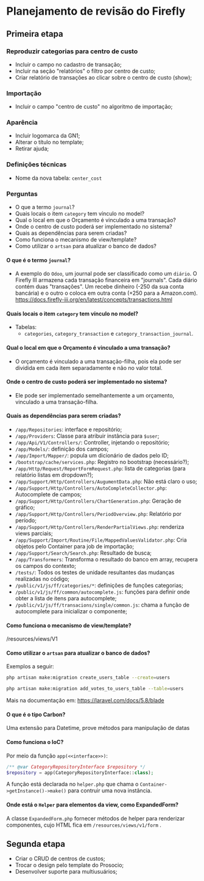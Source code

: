 Planejamento de revisão do Firefly
==================================

## Primeira etapa

### Reproduzir categorias para centro de custo

*   Incluir o campo no cadastro de transação;
*   Incluir na seção "relatórios" o filtro por centro de custo;
*   Criar relatório de transações ao clicar sobre o centro de custo (show);

### Importação

*   Incluir o campo "centro de custo" no algoritmo de importação;

### Aparência

*   Incluir logomarca da GN1;
*   Alterar o título no template;
*   Retirar ajuda;

### Definições técnicas

*   Nome da nova tabela: `center_cost`

### Perguntas

*   O que a termo `journal`?
*   Quais locais o item `category` tem vínculo no model?    
*   Qual o local em que o Orçamento é vinculado a uma transação?
*   Onde o centro de custo poderá ser implementado no sistema?
*   Quais as dependências para serem criadas?
*   Como funciona o mecanismo de view/template?
*   Como utilizar o `artsan` para atualizar o banco de dados?

#### O que é o termo `journal`?

*   A exemplo do `Odoo`, um journal pode ser classificado como um `diário`. O Firefly III armazena cada transação financeira em "journals". Cada diário contém duas "transações". Um recebe dinheiro (-250 da sua conta bancária) e o outro o coloca em outra conta (+250 para a Amazon.com). https://docs.firefly-iii.org/en/latest/concepts/transactions.html

#### Quais locais o item `category` tem vínculo no model?

*   Tabelas:
    *   `categories`, `category_transaction` e `category_transaction_journal`.

#### Qual o local em que o Orçamento é vinculado a uma transação?

*   O orçamento é vinculado a uma transação-filha, pois ela pode ser dividida em cada item separadamente e não no valor total.

#### Onde o centro de custo poderá ser implementado no sistema?

*   Ele pode ser implementado semelhantemente a um orçamento, vinculado a uma transação-filha. 

#### Quais as dependências para serem criadas?

*   `/app/Repositories`: interface e repositório;
*   `/app/Providers`: Classe para atribuir instância para `$user`; 
*   `/app/Api/V1/Controllers/`: Controller, injetando o repositório;
*   `/app/Models/`: definição dos campos;
*   `/app/Import/Mapper/`: popula um dicionário de dados pelo ID;
*   `/bootstrap/cache/services.php`: Registro no bootstrap (necessário?);
*   `/app/Http/Request/ReportFormRequest.php`: lista de categorias (para relatório listas em dropdown?);
*   `/app/Support/Http/Controllers/AugumentData.php`: Não está claro o uso;
*   `/app/Support/Http/Controllers/AutoCompleteCollector.php`: Autocomplete de campos;
*   `/app/Support/Http/Controllers/ChartGeneration.php`: Geração de gráfico; 
*   `/app/Support/Http/Controllers/PeriodOverview.php`: Relatório por período;
*   `/app/Support/Http/Controllers/RenderPartialViews.php`: renderiza views parciais;
*   `/app/Support/Import/Routine/File/MappedValuesValidator.php`: Cria objetos pelo Container para job de importação;
*   `/app/Support/Search/Search.php`: Resultado de busca;
*   `/app/Transformers`: Transforma o resultado do banco em array, recupera os campos do contexto;
*   `/tests/`: Todos os testes de unidade resultantes das mudanças realizadas no código;
*   `/public/v1/js/ff/categories/*`: definições de funções categorias;
*   `/public/v1/js/ff/common/autocomplete.js`: funções para definir onde obter a lista de itens para autocomplete; 
*   `/public/v1/js/ff/transacions/single/common.js`: chama a função de autocomplete para inicializar o componente; 

#### Como funciona o mecanismo de view/template?

/resources/views/V1 

#### Como utilizar o `artsan` para atualizar o banco de dados?

Exemplos a seguir:

```bash
php artisan make:migration create_users_table --create=users

php artisan make:migration add_votes_to_users_table --table=users
```

Mais na documentação em: https://laravel.com/docs/5.8/blade

#### O que é o tipo Carbon?

Uma extensão para Datetime, prove métodos para manipulação de datas

#### Como funciona o IoC?

Por meio da função `app(<<interface>>)`: 

```php
/** @var CategoryRepositoryInterface $repository */
$repository = app(CategoryRepositoryInterface::class);
```

A função está declarada no `helper.php` que chama o `Container->getInstance()->make()` para contruir uma nova instância. 

#### Onde está o `Helper` para elementos da view, como ExpandedForm?

A classe `ExpandedForm.php` fornecer métodos de helper para renderizar componentes, cujo HTML fica em `/resources/views/v1/form` .

## Segunda etapa

*   Criar o CRUD de centros de custos;
*   Trocar o design pelo template do Prosocio;
*   Desenvolver suporte para multiusuários;
